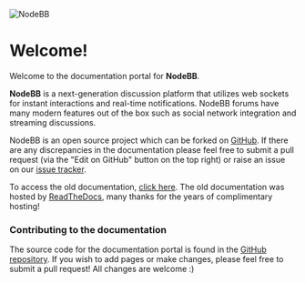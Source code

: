 ![NodeBB](http://i.imgur.com/zgeX2Jz.png)

# Welcome!

Welcome to the documentation portal for **NodeBB**.

**NodeBB** is a next-generation discussion platform that utilizes web sockets for instant interactions and real-time notifications. NodeBB forums have many modern features out of the box such as social network integration and streaming discussions.

NodeBB is an open source project which can be forked on [GitHub](https://github.com/NodeBB/NodeBB/). If there are any discrepancies in the documentation please feel free to submit a pull request (via the "Edit on GitHub" button on the top right) or raise an issue on our [issue tracker](https://github.com/NodeBB/NodeBB/).

To access the old documentation, [click here](https://docs.nodebb.org). The old documentation was hosted by [ReadTheDocs](https://readthedocs.org), many thanks for the years of complimentary hosting!

### Contributing to the documentation

The source code for the documentation portal is found in the [GitHub repository](https://github.com/NodeBB/docs). If you wish to add pages or make changes, please feel free to
submit a pull request! All changes are welcome :)